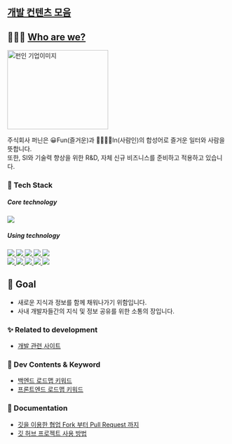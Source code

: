 ## [개발 컨텐츠 모음](https://github.com/funin0302)

## 👨‍👨‍👧 [Who are we?](http://funin.camp)

<img src="https://user-images.githubusercontent.com/53969142/147377036-1bc18bc1-b170-4f62-8521-8c8a99812149.png" width="230" height="180-" alt="펀인 기업이미지"/>

주식회사 퍼닌은 😀Fun(즐거운)과 👨‍👨‍👧‍👧In(사람인)의 합성어로 즐거운 일터와 사람을 뜻합니다.    
또한, SI와 기술력 향상을 위한 R&D, 자체 신규 비즈니스를 준비하고 적용하고 있습니다.

### 🔨 Tech Stack

<div align="left">

<h5>Core technology</h5>
<p>
    <a href="javascript:void(0)">
        <img src="https://img.shields.io/badge/Elasticsearch-yellow?style=flat&logo=Elasticsearch&logoColor=#20c997"/>
    </a>
</p>

<h5>Using technology</h5>
<p>
    <a href="javascript:void(0)">
        <img src="https://img.shields.io/badge/HTML5-E34F26?style=flat&logo=html5&logoColor=white"/>
        <img src="https://img.shields.io/badge/CSS3-1572B6?style=flat&logo=css3&logoColor=white"/>        
        <img src="https://img.shields.io/badge/JavaScript-yellow?style=flat&logo=JavaScript&logoColor=gray"/>
        <img src="https://img.shields.io/badge/jQuery-339AF0?style=flat&logo=jQuery&logoColor=white"/>    
        <img src="https://img.shields.io/badge/React-white?style=flat&logo=React&logoColor=61DAFB"/>
    </a><br>
    <a href="javascript:void(0)">
        <img src="https://img.shields.io/badge/Java-blue?style=flat&logo=Java&logoColor=white"/>
        <img src="https://img.shields.io/badge/Python-white?style=flat&logo=Python&logoColor=#3776AB"/>
        <img src="https://img.shields.io/badge/MariaDB-00838f?style=flat&logo=MariaDB&logoColor=white"/>
        <img src="https://img.shields.io/badge/MySQL-339AF0?style=flat&logo=MySQL&logoColor=white"/>
        <img src="https://img.shields.io/badge/Git-orange?style=flat&logo=Git&logoColor=white"/>
    </a><br>
</p>

</div>

## 🙏  Goal

- 새로운 지식과 정보를 함께 채워나가기 위함입니다.    
- 사내 개발자들간의 지식 및 정보 공유를 위한 소통의 장입니다.

### ✨ Related to development

- [개발 관련 사이트](01_개발_관련_추천_사이트/README.md)

### 🔎 Dev Contents & Keyword

- [백엔드 로드맵 키워드](02_BackEnd_개발_키워드/README.md)
- [프론트엔드 로드맵 키워드](02_FrontEnd_개발_키워드/README.md)

### 📖 Documentation

- [깃을 이용한 협업 Fork 부터 Pull Request 까지](https://seungwubaek.github.io/tools/git/contributing_using_pull_request/)
- [깃 허브 프로젝트 사용 방법](https://github.com/funin0302/dev-contents/wiki/GitHub-Project-%EC%82%AC%EC%9A%A9-%EB%B0%A9%EB%B2%95)









